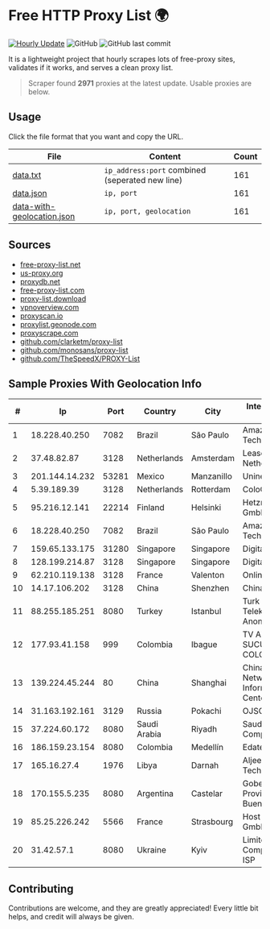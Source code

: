 
# Free HTTP Proxy List 🌍

[![Hourly Update](https://github.com/mertguvencli/http-proxy-list/actions/workflows/main.yml/badge.svg?branch=main)](https://github.com/mertguvencli/http-proxy-list/actions/workflows/main.yml)
![GitHub](https://img.shields.io/github/license/mertguvencli/http-proxy-list)
![GitHub last commit](https://img.shields.io/github/last-commit/mertguvencli/http-proxy-list)

It is a lightweight project that hourly scrapes lots of free-proxy sites, validates if it works, and serves a clean proxy list.


> Scraper found **2971** proxies at the latest update. Usable proxies are below.

## Usage

Click the file format that you want and copy the URL.


|File|Content|Count|
|----|-------|-----|
|[data.txt](https://raw.githubusercontent.com/mertguvencli/http-proxy-list/main/proxy-list/data.txt)|`ip_address:port` combined (seperated new line)|161|
|[data.json](https://raw.githubusercontent.com/mertguvencli/http-proxy-list/main/proxy-list/data.json)|`ip, port`|161|
|[data-with-geolocation.json](https://raw.githubusercontent.com/mertguvencli/http-proxy-list/main/proxy-list/data-with-geolocation.json)|`ip, port, geolocation`|161|

## Sources

* [free-proxy-list.net](https://free-proxy-list.net)
* [us-proxy.org](https://www.us-proxy.org)
* [proxydb.net](http://proxydb.net)
* [free-proxy-list.com](https://free-proxy-list.com/?page=&port=&type%5B%5D=http&type%5B%5D=https&up_time=0&search=Search)
* [proxy-list.download](https://www.proxy-list.download/HTTP)
* [vpnoverview.com](https://vpnoverview.com/privacy/anonymous-browsing/free-proxy-servers)
* [proxyscan.io](https://www.proxyscan.io)
* [proxylist.geonode.com](https://proxylist.geonode.com/api/proxy-list?limit=300&page=1&sort_by=lastChecked&sort_type=desc&protocols=http,https)
* [proxyscrape.com](https://api.proxyscrape.com/v2/?request=displayproxies&protocol=http&timeout=10000&country=all&ssl=all&anonymity=all)
* [github.com/clarketm/proxy-list](https://raw.githubusercontent.com/clarketm/proxy-list/master/proxy-list-raw.txt)
* [github.com/monosans/proxy-list](https://raw.githubusercontent.com/monosans/proxy-list/main/proxies/http.txt)
* [github.com/TheSpeedX/PROXY-List](https://raw.githubusercontent.com/TheSpeedX/PROXY-List/master/http.txt)


## Sample Proxies With Geolocation Info

|#|Ip|Port|Country|City|Internet Service Provider|
|-|--|----|-------|----|-------------------------|
|1|18.228.40.250|7082|Brazil|São Paulo|Amazon Technologies Inc.|
|2|37.48.82.87|3128|Netherlands|Amsterdam|LeaseWeb Netherlands B.V.|
|3|201.144.14.232|53281|Mexico|Manzanillo|Uninet S.A. de C.V|
|4|5.39.189.39|3128|Netherlands|Rotterdam|ColoCenter b.v.|
|5|95.216.12.141|22214|Finland|Helsinki|Hetzner Online GmbH|
|6|18.228.40.250|7082|Brazil|São Paulo|Amazon Technologies Inc.|
|7|159.65.133.175|31280|Singapore|Singapore|DigitalOcean, LLC|
|8|128.199.214.87|3128|Singapore|Singapore|DigitalOcean, LLC|
|9|62.210.119.138|3128|France|Valenton|Online S.A.S.|
|10|14.17.106.202|3128|China|Shenzhen|Chinanet|
|11|88.255.185.251|8080|Turkey|Istanbul|Turk Telekomunikasyon Anonim Sirketi|
|12|177.93.41.158|999|Colombia|Ibague|TV AZTECA SUCURSAL COLOMBIA|
|13|139.224.45.244|80|China|Shanghai|China Internet Network Information Center|
|14|31.163.192.161|3129|Russia|Pokachi|OJSC Rostelecom|
|15|37.224.60.172|8080|Saudi Arabia|Riyadh|Saudi Telecom Company JSC|
|16|186.159.23.154|8080|Colombia|Medellín|Edatel S.a. E.S.P|
|17|165.16.27.4|1976|Libya|Darnah|Aljeel Aljadeed For Technology|
|18|170.155.5.235|8080|Argentina|Castelar|Gobernacion de la Provincia de Buenos Aires|
|19|85.25.226.242|5566|France|Strasbourg|Host Europe GmbH|
|20|31.42.57.1|8080|Ukraine|Kyiv|Limited Liability Company AVATOR ISP|



## Contributing

Contributions are welcome, and they are greatly appreciated! Every
little bit helps, and credit will always be given.

